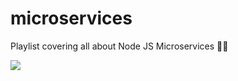 # microservices
Playlist covering all about Node JS Microservices 🚀🚀

![](https://i.ytimg.com/vi/aP55ZJNBM38/maxresdefault.jpg)
